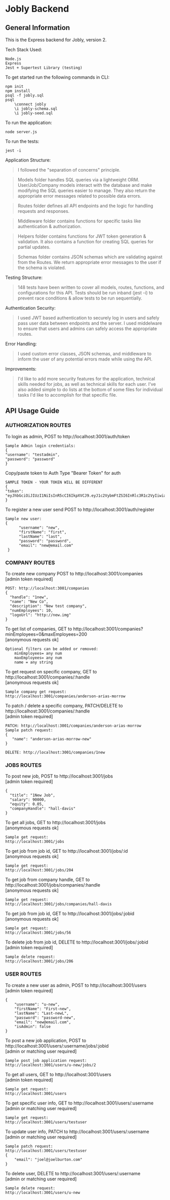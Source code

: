 # Jobly Backend

## General Information
This is the Express backend for Jobly, version 2.

Tech Stack Used:

    Node.js
    Express
    Jest + Supertest Library (testing)

To get started run the following commands in CLI:

    npm init
    npm install
    psql -f jobly.sql
    psql
        \connect jobly
        \i jobly-schema.sql
        \i jobly-seed.sql

To run the application:

    node server.js
    
To run the tests:

    jest -i


Application Structure:

>   I followed the "separation of concerns" principle. 
    
>   Models folder handles SQL queries via a lightweight ORM. User/Job/Company models interact with the database and make modifying the SQL queries easier to manage. They also return the appropriate error messages related to possible data errors. 

>   Routes folder defines all API endpoints and the logic for handling requests and responses. 

>   Middleware folder contains functions for specific tasks like authentication & authorization. 

>   Helpers folder contains functions for JWT token generation & validation. It also contains a function for creating SQL queries for partial updates. 

>   Schemas folder contains JSON schemas which are validating against from the Routes. We return appropriate error messages to the user if the schema is violated. 

Testing Structure:

>   148 tests have been written to cover all models, routes, functions, and configurations for this API. Tests should be run inband (jest -i) to prevent race conditions & allow tests to be run sequentially. 


Authentication Security:

>   I used JWT based authentication to securely log in users and safely pass user data between endpoints and the server. I used middelware to ensure that users and admins can safely access the appropriate routes. 

Error Handling:

>   I used custom error classes, JSON schemas, and middleware to inform the user of any potential errors made while using the API. 

Improvements:

>   I'd like to add more security features for the application, technical skills needed for jobs, as well as technical skills for each user. I've also added simple to do lists at the bottom of some files for individual tasks I'd like to accomplish for that specific file. 

## API Usage Guide

### AUTHORIZATION ROUTES
To login as admin, POST to http://localhost:3001/auth/token

    Sample Admin login credentials:
    {
    "username": "testadmin",
    "password": "password"
    }

Copy/paste token to Auth Type "Bearer Token" for auth

    SAMPLE TOKEN - YOUR TOKEN WILL BE DIFFERENT
    {
	"token": "eyJhbGciOiJIUzI1NiIsInR5cCI6IkpXVCJ9.eyJ1c2VybmFtZSI6InRlc3R1c2VyIiwiaXNBZG1pbiI6ZmFsc2UsImlhdCI6MTY4MDI4MTExOH0.j14bPEoXZf6dBdZq1HmaRfhuxUGtkCa7TaoOFmfYVIo"
    }

To register a new user send POST to http://localhost:3001/auth/register

    Sample new user:
    {
          "username": "new",
          "firstName": "first",
          "lastName": "last",
          "password": "password",
          "email": "new@email.com"
     }

### COMPANY ROUTES  
To create new company POST to http://localhost:3001/companies
<br>[admin token required]
    
    POST: http://localhost:3001/companies
    {
      "handle": "1new",
      "name": "New Co",
      "description": "New test company",
      "numEmployees": 10,
      "logoUrl": "http://new.img"
    }

To get list of companies, GET to http://localhost:3001/companies?minEmployees=0&maxEmployees=200
<br>[anonymous requests ok]

    Optional filters can be added or removed:
        minEmployees= any num
        maxEmployees= any num
        name = any string

To get request on specific company, GET to http://localhost:3001/companies/:handle
<br>[anonymous requests ok]

    Sample company get request:
    http://localhost:3001/companies/anderson-arias-morrow

To patch / delete a specific company, PATCH/DELETE to http://localhost:3001/companies/:handle
<br>[admin token required]

    PATCH: http://localhost:3001/companies/anderson-arias-morrow
    Sample patch request:
    {
	   "name": "anderson-arias-morrow-new"
    }

    DELETE: http://localhost:3001/companies/1new


### JOBS ROUTES  
To post new job, POST to http://localhost:3001/jobs
<br>[admin token required]

    {
      "title": "1New Job",
      "salary": 90000,
      "equity": 0.05,
      "companyHandle": "hall-davis"
    }
    
To get all jobs, GET to http://localhost:3001/jobs
<br>[anonymous requests ok]

    Sample get request:
    http://localhost:3001/jobs

To get job from job id, GET to http://localhost:3001/jobs/:id
<br>[anonymous requests ok]

    Sample get request:
    http://localhost:3001/jobs/204

To get job from company handle, GET to http://localhost:3001/jobs/companies/:handle
<br>[anonymous requests ok]

    Sample get request:
    http://localhost:3001/jobs/companies/hall-davis

To get job from job id, GET to http://localhost:3001/jobs/:jobid
<br>[anonymous requests ok]

    Sample get request:
    http://localhost:3001/jobs/56


To delete job from job id, DELETE to http://localhost:3001/jobs/:jobid
<br>[admin token required]

    Sample delete request:
    http://localhost:3001/jobs/206

### USER ROUTES  
To create a new user as admin, POST to http://localhost:3001/users
<br>[admin token required]

    {
        "username": "u-new",
        "firstName": "First-new",
        "lastName": "Last-newL",
        "password": "password-new",
        "email": "new@email.com",
        "isAdmin": false
    }

To post a new job application, POST to http://localhost:3001/users/:username/jobs/:jobid
<br>[admin or matching user required]

    Sample post job application request:
    http://localhost:3001/users/u-new/jobs/2

To get all users, GET to http://localhost:3001/users
<br>[admin token required]

    Sample get request:
    http://localhost:3001/users


To get specific user info, GET to http://localhost:3001/users/:username
<br>[admin or matching user required]

    Sample get request:
    http://localhost:3001/users/testuser

To update user info, PATCH to http://localhost:3001/users/:username
<br>[admin or matching user required]

    Sample patch request:
    http://localhost:3001/users/testuser
    {
		"email": "joel@joelburton.com"
    }

To delete user, DELETE to http://localhost:3001/users/:username
<br>[admin or matching user required]

    Sample delete request:
    http://localhost:3001/users/u-new